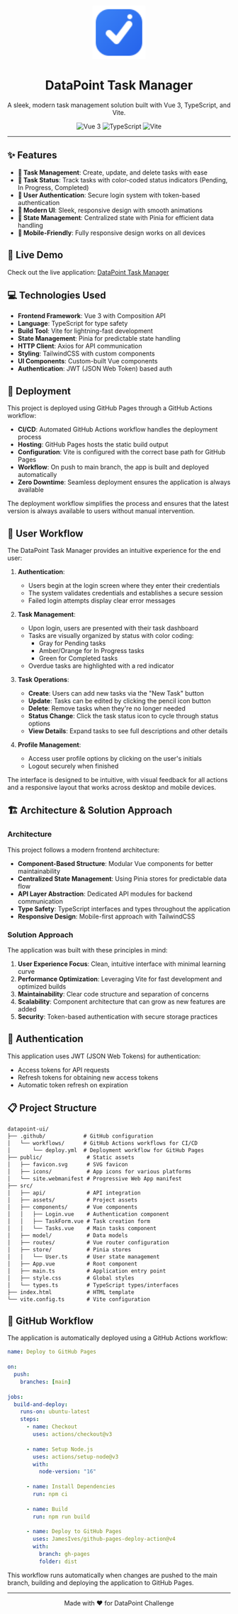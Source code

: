 <div align="center">
  <img src="public/favicon.svg" alt="DataPoint Logo" width="120" height="120" />
  <h1>DataPoint Task Manager</h1>
  <p>A sleek, modern task management solution built with Vue 3, TypeScript, and Vite.</p>

  <div>
    <img src="https://img.shields.io/badge/Vue.js-3.x-4FC08D?style=for-the-badge&logo=vue.js&logoColor=white" alt="Vue 3" />
    <img src="https://img.shields.io/badge/TypeScript-4.x-3178C6?style=for-the-badge&logo=typescript&logoColor=white" alt="TypeScript" />
    <img src="https://img.shields.io/badge/Vite-Latest-646CFF?style=for-the-badge&logo=vite&logoColor=white" alt="Vite" />
  </div>
</div>

---

## ✨ Features

- **📝 Task Management**: Create, update, and delete tasks with ease
- **🚥 Task Status**: Track tasks with color-coded status indicators (Pending, In Progress, Completed)
- **👤 User Authentication**: Secure login system with token-based authentication
- **🎨 Modern UI**: Sleek, responsive design with smooth animations
- **🔄 State Management**: Centralized state with Pinia for efficient data handling
- **📱 Mobile-Friendly**: Fully responsive design works on all devices

## 🚀 Live Demo

Check out the live application: [DataPoint Task Manager](https://datapoint-tasks.netlify.app/)

## 💻 Technologies Used

- **Frontend Framework**: Vue 3 with Composition API
- **Language**: TypeScript for type safety
- **Build Tool**: Vite for lightning-fast development
- **State Management**: Pinia for predictable state handling
- **HTTP Client**: Axios for API communication
- **Styling**: TailwindCSS with custom components
- **UI Components**: Custom-built Vue components
- **Authentication**: JWT (JSON Web Token) based auth

## 🚢 Deployment

This project is deployed using GitHub Pages through a GitHub Actions workflow:

- **CI/CD**: Automated GitHub Actions workflow handles the deployment process
- **Hosting**: GitHub Pages hosts the static build output
- **Configuration**: Vite is configured with the correct base path for GitHub Pages
- **Workflow**: On push to main branch, the app is built and deployed automatically
- **Zero Downtime**: Seamless deployment ensures the application is always available

The deployment workflow simplifies the process and ensures that the latest version is always available to users without manual intervention.

## 👤 User Workflow

The DataPoint Task Manager provides an intuitive experience for the end user:

1. **Authentication**:
   - Users begin at the login screen where they enter their credentials
   - The system validates credentials and establishes a secure session
   - Failed login attempts display clear error messages

2. **Task Management**:
   - Upon login, users are presented with their task dashboard
   - Tasks are visually organized by status with color coding:
     - Gray for Pending tasks
     - Amber/Orange for In Progress tasks
     - Green for Completed tasks
   - Overdue tasks are highlighted with a red indicator

3. **Task Operations**:
   - **Create**: Users can add new tasks via the "New Task" button
   - **Update**: Tasks can be edited by clicking the pencil icon button
   - **Delete**: Remove tasks when they're no longer needed
   - **Status Change**: Click the task status icon to cycle through status options
   - **View Details**: Expand tasks to see full descriptions and other details

4. **Profile Management**:
   - Access user profile options by clicking on the user's initials
   - Logout securely when finished

The interface is designed to be intuitive, with visual feedback for all actions and a responsive layout that works across desktop and mobile devices.

## 🏗️ Architecture & Solution Approach

### Architecture

This project follows a modern frontend architecture:

- **Component-Based Structure**: Modular Vue components for better maintainability
- **Centralized State Management**: Using Pinia stores for predictable data flow
- **API Layer Abstraction**: Dedicated API modules for backend communication
- **Type Safety**: TypeScript interfaces and types throughout the application
- **Responsive Design**: Mobile-first approach with TailwindCSS

### Solution Approach

The application was built with these principles in mind:

1. **User Experience Focus**: Clean, intuitive interface with minimal learning curve
2. **Performance Optimization**: Leveraging Vite for fast development and optimized builds
3. **Maintainability**: Clear code structure and separation of concerns
4. **Scalability**: Component architecture that can grow as new features are added
5. **Security**: Token-based authentication with secure storage practices

## 🔐 Authentication

This application uses JWT (JSON Web Tokens) for authentication:

- Access tokens for API requests
- Refresh tokens for obtaining new access tokens
- Automatic token refresh on expiration

## 📋 Project Structure

```
datapoint-ui/
├── .github/            # GitHub configuration
│   └── workflows/      # GitHub Actions workflows for CI/CD
│       └── deploy.yml  # Deployment workflow for GitHub Pages
├── public/              # Static assets
│   ├── favicon.svg      # SVG favicon
│   ├── icons/           # App icons for various platforms
│   └── site.webmanifest # Progressive Web App manifest
├── src/
│   ├── api/             # API integration
│   ├── assets/          # Project assets
│   ├── components/      # Vue components
│   │   ├── Login.vue    # Authentication component
│   │   ├── TaskForm.vue # Task creation form
│   │   └── Tasks.vue    # Main tasks component
│   ├── model/           # Data models
│   ├── routes/          # Vue router configuration
│   ├── store/           # Pinia stores
│   │   └── User.ts      # User state management
│   ├── App.vue          # Root component
│   ├── main.ts          # Application entry point
│   ├── style.css        # Global styles
│   └── types.ts         # TypeScript types/interfaces
├── index.html           # HTML template
└── vite.config.ts       # Vite configuration
```

## 🔄 GitHub Workflow

The application is automatically deployed using a GitHub Actions workflow:

```yaml
name: Deploy to GitHub Pages

on:
  push:
    branches: [main]

jobs:
  build-and-deploy:
    runs-on: ubuntu-latest
    steps:
      - name: Checkout
        uses: actions/checkout@v3

      - name: Setup Node.js
        uses: actions/setup-node@v3
        with:
          node-version: "16"

      - name: Install Dependencies
        run: npm ci

      - name: Build
        run: npm run build

      - name: Deploy to GitHub Pages
        uses: JamesIves/github-pages-deploy-action@v4
        with:
          branch: gh-pages
          folder: dist
```

This workflow runs automatically when changes are pushed to the main branch, building and deploying the application to GitHub Pages.

---

<div align="center">
  <p>Made with ❤️ for DataPoint Challenge</p>
</div>
